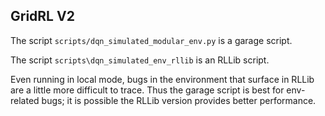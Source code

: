 ## GridRL V2

The script `scripts/dqn_simulated_modular_env.py` is a garage script.

The script `scripts\dqn_simulated_env_rllib` is an RLLib script.


Even running in local mode, bugs in the environment that surface in RLLib
are a little more difficult to trace. Thus the garage script is best for env-related
bugs; it is possible the RLLib version provides better performance.